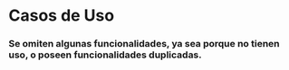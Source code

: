 # Casos de Uso

### Se omiten algunas funcionalidades, ya sea porque no tienen uso, o poseen funcionalidades duplicadas.
